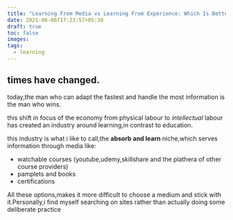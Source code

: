 ```yaml
---
title: "Learning From Media vs Learning From Experience: Which Is Better?"
date: 2021-06-06T17:23:57+05:30
draft: true
toc: false
images:
tags: 
  - learning
---
```


## times have changed.
today,the man who can adapt the fastest and handle the most information is the man who wins.

this shift in focus of the economy from physical labour to *intellectual* labour has created an industry around learning,in contrast to education.

this industry is what i like to call,the **absorb and learn** niche,which serves information through media like:
- watchable courses (youtube,udemy,skillshare and the plathera of other course providers)
- pamplets and books 
- certifications

All these options,makes it more difficult to choose a medium and stick with it.Personally,i find myself searching on sites rather than actually doing some deliberate practice
